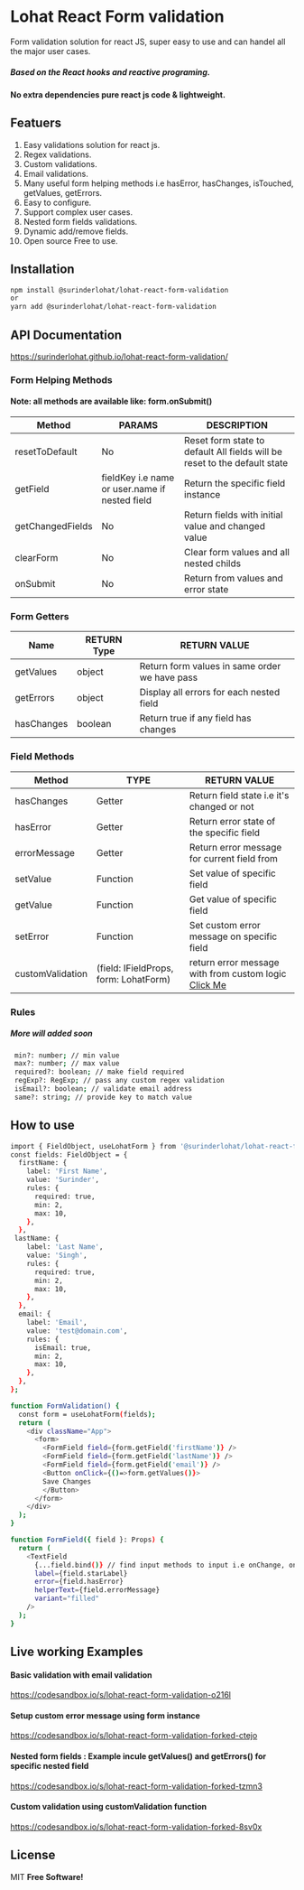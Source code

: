 # Lohat React Form validation

Form validation solution for react JS, super easy to use and can handel all the major user cases.
##### Based on the React hooks and reactive programing.
#### No extra dependencies pure react js code & lightweight.

## Featuers
1. Easy validations solution for react js.
2. Regex validations.
3. Custom validations.
4. Email validations.
5. Many useful form helping methods i.e hasError, hasChanges, isTouched, getValues, getErrors.
6. Easy to configure.
7. Support complex user cases.
8. Nested form fields validations.
9. Dynamic add/remove fields.
10. Open source Free to use.

## Installation
```sh
npm install @surinderlohat/lohat-react-form-validation
or
yarn add @surinderlohat/lohat-react-form-validation
```
## API Documentation
https://surinderlohat.github.io/lohat-react-form-validation/

### Form Helping Methods
#### Note: all methods are available like: form.onSubmit()

| Method | PARAMS| DESCRIPTION |
| ------ | ------ |------ |
| resetToDefault |No | Reset form state to default All fields will be reset to the default state |
| getField | fieldKey i.e name or user.name if nested field | Return the specific field instance |
| getChangedFields | No | Return fields with initial value and changed value |
| clearForm | No | Clear form values and all nested childs |
| onSubmit | No | Return from values and error state |


### Form Getters
| Name | RETURN Type | RETURN VALUE |
| ------ | ------ |------ |
| getValues | object | Return form values in same order we have pass |
| getErrors | object | Display all errors for each nested field |
| hasChanges | boolean | Return true if any field has changes |


### Field Methods
| Method | TYPE | RETURN VALUE | 
| ------ | ------ | ------ |
| hasChanges | Getter | Return field state i.e it's changed or not |
| hasError | Getter | Return error state of the specific field |
| errorMessage| Getter| Return error message for current field from |
| setValue | Function | Set value of specific field |
| getValue | Function | Get value of specific field |
| setError | Function | Set custom error message on specific field |
| customValidation | (field: IFieldProps, form: LohatForm) | return error message with from custom logic [Click Me](https://github.com/surinderlohat/lohat-react-form-validation/blob/37d74c54b6cbce517c507e9992401fc415147ade/README.md?plain=1#L145) |

### Rules 
##### More will added soon
``` sh
 min?: number; // min value
 max?: number; // max value
 required?: boolean; // make field required
 regExp?: RegExp; // pass any custom regex validation
 isEmail?: boolean; // validate email address
 same?: string; // provide key to match value
```

## How to use
```sh
import { FieldObject, useLohatForm } from '@surinderlohat/lohat-react-form-validation';
const fields: FieldObject = {
  firstName: {
    label: 'First Name',
    value: 'Surinder',
    rules: {
      required: true,
      min: 2,
      max: 10,
    },
  },
 lastName: {
    label: 'Last Name',
    value: 'Singh',
    rules: {
      required: true,
      min: 2,
      max: 10,
    },
  },
  email: {
    label: 'Email',
    value: 'test@domain.com',
    rules: {
      isEmail: true,
      min: 2,
      max: 10,
    },
  },
};

function FormValidation() {
  const form = useLohatForm(fields);
  return (
    <div className="App">
      <form>
        <FormField field={form.getField('firstName')} />
        <FormField field={form.getField('lastName')} />
        <FormField field={form.getField('email')} />
        <Button onClick={()=>form.getValues()}>
        Save Changes
        </Button>
      </form>
    </div>
  );
}

function FormField({ field }: Props) {
  return (
    <TextField
      {...field.bind()} // find input methods to input i.e onChange, onBlur, onFocus
      label={field.starLabel}
      error={field.hasError}
      helperText={field.errorMessage}
      variant="filled"
    />
  );
}

```

## Live working Examples

#### Basic validation with email validation
https://codesandbox.io/s/lohat-react-form-validation-o216l

#### Setup custom error message using form instance
https://codesandbox.io/s/lohat-react-form-validation-forked-ctejo

#### Nested form fields : Example incule getValues() and getErrors() for specific nested field
https://codesandbox.io/s/lohat-react-form-validation-forked-tzmn3

#### Custom validation using customValidation function
https://codesandbox.io/s/lohat-react-form-validation-forked-8sv0x

## License
MIT **Free Software!**

